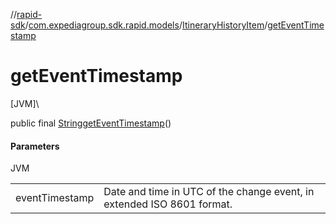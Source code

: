 //[rapid-sdk](../../../index.md)/[com.expediagroup.sdk.rapid.models](../index.md)/[ItineraryHistoryItem](index.md)/[getEventTimestamp](get-event-timestamp.md)

# getEventTimestamp

[JVM]\

public final [String](https://docs.oracle.com/javase/8/docs/api/java/lang/String.html)[getEventTimestamp](get-event-timestamp.md)()

#### Parameters

JVM

| | |
|---|---|
| eventTimestamp | Date and time in UTC of the change event, in extended ISO 8601 format. |

